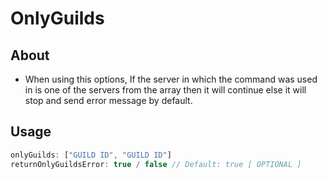 # **OnlyGuilds**
## **About**
* When using this options, If the server in which the command was used in is one of the servers from the array then it will continue else it will stop and send error message by default.
## **Usage**
```js
onlyGuilds: ["GUILD ID", "GUILD ID"]
returnOnlyGuildsError: true / false // Default: true [ OPTIONAL ]
```